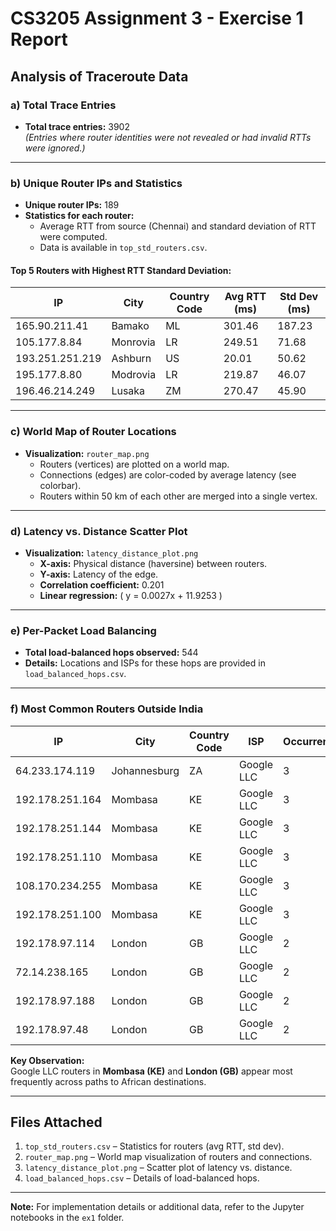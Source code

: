 # CS3205 Assignment 3 - Exercise 1 Report

## Analysis of Traceroute Data

### a) Total Trace Entries
- **Total trace entries:** 3902  
  _(Entries where router identities were not revealed or had invalid RTTs were ignored.)_

---

### b) Unique Router IPs and Statistics
- **Unique router IPs:** 189  
- **Statistics for each router:**  
  - Average RTT from source (Chennai) and standard deviation of RTT were computed.  
  - Data is available in `top_std_routers.csv`.  

#### Top 5 Routers with Highest RTT Standard Deviation:
| IP               | City      | Country Code | Avg RTT (ms) | Std Dev (ms) |
|------------------|-----------|--------------|--------------|--------------|
| 165.90.211.41    | Bamako    | ML           | 301.46       | 187.23       |
| 105.177.8.84     | Monrovia  | LR           | 249.51       | 71.68        |
| 193.251.251.219  | Ashburn   | US           | 20.01        | 50.62        |
| 195.177.8.80     | Modrovia  | LR           | 219.87       | 46.07        |
| 196.46.214.249   | Lusaka    | ZM           | 270.47       | 45.90        |

---

### c) World Map of Router Locations
- **Visualization:** `router_map.png`  
  - Routers (vertices) are plotted on a world map.  
  - Connections (edges) are color-coded by average latency (see colorbar).  
  - Routers within 50 km of each other are merged into a single vertex.  

---

### d) Latency vs. Distance Scatter Plot
- **Visualization:** `latency_distance_plot.png`  
  - **X-axis:** Physical distance (haversine) between routers.  
  - **Y-axis:** Latency of the edge.  
  - **Correlation coefficient:** 0.201  
  - **Linear regression:** \( y = 0.0027x + 11.9253 \)  

---

### e) Per-Packet Load Balancing
- **Total load-balanced hops observed:** 544  
- **Details:** Locations and ISPs for these hops are provided in `load_balanced_hops.csv`.  

---

### f) Most Common Routers Outside India
| IP               | City       | Country Code | ISP          | Occurrences |
|------------------|------------|--------------|--------------|-------------|
| 64.233.174.119   | Johannesburg | ZA          | Google LLC   | 3           |
| 192.178.251.164  | Mombasa    | KE          | Google LLC   | 3           |
| 192.178.251.144  | Mombasa    | KE          | Google LLC   | 3           |
| 192.178.251.110  | Mombasa    | KE          | Google LLC   | 3           |
| 108.170.234.255  | Mombasa    | KE          | Google LLC   | 3           |
| 192.178.251.100  | Mombasa    | KE          | Google LLC   | 3           |
| 192.178.97.114   | London     | GB          | Google LLC   | 2           |
| 72.14.238.165    | London     | GB          | Google LLC   | 2           |
| 192.178.97.188   | London     | GB          | Google LLC   | 2           |
| 192.178.97.48    | London     | GB          | Google LLC   | 2           |

**Key Observation:**  
Google LLC routers in **Mombasa (KE)** and **London (GB)** appear most frequently across paths to African destinations.

---

## Files Attached
1. `top_std_routers.csv` – Statistics for routers (avg RTT, std dev).  
2. `router_map.png` – World map visualization of routers and connections.  
3. `latency_distance_plot.png` – Scatter plot of latency vs. distance.  
4. `load_balanced_hops.csv` – Details of load-balanced hops.  

--- 

**Note:** For implementation details or additional data, refer to the Jupyter notebooks in the `ex1` folder.  
